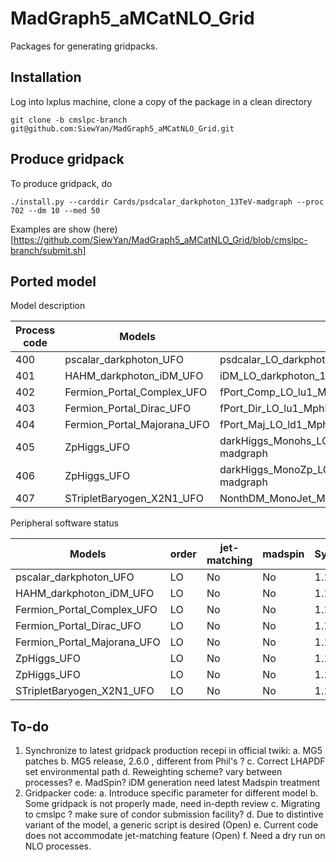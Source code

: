 # MadGraph5_aMCatNLO_Grid

Packages for generating gridpacks.

## Installation

Log into lxplus machine, clone a copy of the package in a clean directory

```
git clone -b cmslpc-branch git@github.com:SiewYan/MadGraph5_aMCatNLO_Grid.git
```

## Produce gridpack

To produce gridpack, do

```
./install.py --carddir Cards/psdcalar_darkphoton_13TeV-madgraph --proc 702 --dm 10 --med 50
```

Examples are show (here)[https://github.com/SiewYan/MadGraph5_aMCatNLO_Grid/blob/cmslpc-branch/submit.sh]

## Ported model

Model description

| Process code| Models | Cards |
| -- | --- | --- |
| 400 | pscalar_darkphoton_UFO | psdcalar_LO_darkphoton_13TeV-madgraph |
| 401 | HAHM_darkphoton_iDM_UFO | iDM_LO_darkphoton_13TeV-madgraph |
| 402 | Fermion_Portal_Complex_UFO | fPort_Comp_LO_lu1_Mphi_Mchi_13TeV-madgraph |
| 403 | Fermion_Portal_Dirac_UFO | fPort_Dir_LO_lu1_Mphi_Mchi_13TeV-madgraph |
| 404 | Fermion_Portal_Majorana_UFO | fPort_Maj_LO_ld1_Mphi_Mchi_13TeV-madgraph |
| 405 | ZpHiggs_UFO | darkHiggs_Monohs_LO_MZprime_Mhs_Mchi_13TeV-madgraph |
| 406 | ZpHiggs_UFO | darkHiggs_MonoZp_LO_MZprime_Mhs_Mchi_13TeV-madgraph |
| 407 | STripletBaryogen_X2N1_UFO | NonthDM_MonoJet_Mx_l1_l2_13TeV-madgraph |

Peripheral software status

| Models | order | jet-matching | madspin | SysCal | Reweighting |
| --- | --- | --- | --- | --- | --- | 
| pscalar_darkphoton_UFO | LO  | No | No | 1.1.0 | No |  
| HAHM_darkphoton_iDM_UFO | LO  | No | No | 1.1.0 | No | 
| Fermion_Portal_Complex_UFO | LO | No | No | 1.1.0 | No |	
| Fermion_Portal_Dirac_UFO | LO | No | No | 1.1.0 | No | 
| Fermion_Portal_Majorana_UFO | LO | No | No | 1.1.0 | No |	
| ZpHiggs_UFO | LO | No | No | 1.1.0 | No |  
| ZpHiggs_UFO | LO | No | No | 1.1.0 | No |  
| STripletBaryogen_X2N1_UFO | LO | No | No | 1.1.0 | No |

## To-do

1. Synchronize to latest gridpack production recepi in official twiki:
   a. MG5 patches
   b. MG5 release, 2.6.0 , different from Phil's ?
   c. Correct LHAPDF set environmental path
   d. Reweighting scheme? vary between processes?
   e. MadSpin? iDM generation need latest Madspin treatment
2. Gridpacker code:
   a. Introduce specific parameter for different model
   b. Some gridpack is not properly made, need in-depth review
   c. Migrating to cmslpc ? make sure of condor submission facility?
   d. Due to distintive variant of the model, a generic script is desired (Open)
   e. Current code does not accommodate jet-matching feature (Open)
   f. Need a dry run on NLO processes.
